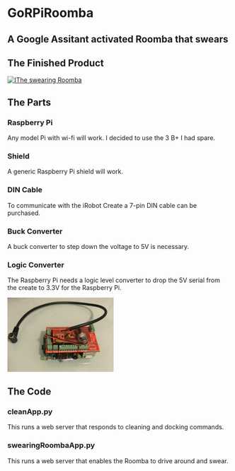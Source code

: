 # GoRPiRoomba
## A Google Assitant activated Roomba that swears

## The Finished Product
[![IThe swearing Roomba](https://www.youtube.com/watch?v=o8MG2z378pQ)](https://www.youtube.com/watch?v=o8MG2z378pQ)

## The Parts

### Raspberry Pi
Any model Pi with wi-fi will work. I decided to use the 3 B+ I had spare.

### Shield
A generic Raspberry Pi shield will work.

### DIN Cable
To communicate with the iRobot Create a 7-pin DIN cable can be purchased.

### Buck Converter
A buck converter to step down the voltage to 5V is necessary.

### Logic Converter
The Raspberry Pi needs a logic level converter to drop the 5V serial from the create to 3.3V for the Raspberry Pi.

<p float="center">
<img src="https://github.com/JamesUnicomb/GoRPiRoomba/blob/master/parts/RPi_shield_0.JPG" width="240" />
</p>

## The Code
### cleanApp.py
This runs a web server that responds to cleaning and docking commands.

### swearingRoombaApp.py
This runs a web server that enables the Roomba to drive around and swear.

